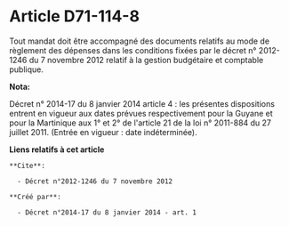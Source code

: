 # Article D71-114-8

Tout mandat doit être accompagné des documents relatifs au mode de règlement des dépenses dans les conditions fixées par le
décret n° 2012-1246 du 7 novembre 2012 relatif à la gestion budgétaire et comptable publique.

**Nota:**

Décret n° 2014-17 du 8 janvier 2014 article 4 : les présentes dispositions entrent en vigueur aux dates prévues
respectivement pour la Guyane et pour la Martinique aux 1° et 2° de l'article 21 de la loi n° 2011-884 du 27 juillet 2011.
(Entrée en vigueur : date indéterminée).

**Liens relatifs à cet article**

	**Cite**:

	  - Décret n°2012-1246 du 7 novembre 2012

	**Créé par**:

	  - Décret n°2014-17 du 8 janvier 2014 - art. 1
